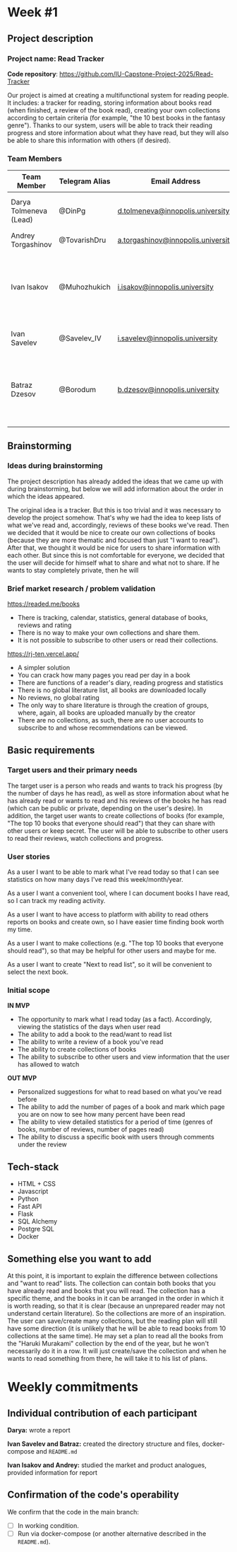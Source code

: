 # Week #1

## Project description

### Project name: Read Tracker

**Code repository**: https://github.com/IU-Capstone-Project-2025/Read-Tracker

Our project is aimed at creating a multifunctional system for reading people. 
It includes: a tracker for reading, 
storing information about books read (when finished, a review of the book read), 
creating your own collections according to certain criteria (for example, "the 10 best books in the fantasy genre"). 
Thanks to our system, users will be able to track their reading progress and store information about what they have read, but they will also be able to share this information with others (if desired).

### **Team Members**

| Team Member                             | Telegram Alias   | Email Address                      | Track                                       | Responsibilities                                                                                                      |
|-----------------------------------------|------------------|------------------------------------|---------------------------------------------|-----------------------------------------------------------------------------------------------------------------------|
| Darya Tolmeneva (Lead)                  | @DinPg           | d.tolmeneva@innopolis.university   | Fullstack                                   | Reports, tracker functionality and database design                                                                    | 
| Andrey Torgashinov                      | @TovarishDru     | a.torgashinov@innopolis.university | DevOps                                      | Docker, testing, CI/CD                                                                                                |
| Ivan Isakov                             | @Muhozhukich     | i.isakov@innopolis.university      | Backend                                     | Creating the functionality of collections and what you have read (the fact that you have read + a review of the book) |                           |
| Ivan Savelev                            | @Savelev_IV      | i.savelev@innopolis.university     | Frontend                                    | Creating the entire front-end of our service                                                                          |
| Batraz Dzesov                           | @Borodum         | b.dzesov@innopolis.university      | Backend                                     | Creating an opportunity to view information about other users, subscribe to users                                     |


## Brainstorming

### Ideas during brainstorming
The project description has already added the ideas that we came up with during brainstorming, but below we will add information about the order in which the ideas appeared.


The original idea is a tracker. But this is too trivial and it was necessary to develop the project somehow. 
That's why we had the idea to keep lists of what we've read and, accordingly, reviews of these books we've read. 
Then we decided that it would be nice to create our own collections of books (because they are more thematic and focused than just "I want to read"). 
After that, we thought it would be nice for users to share information with each other. 
But since this is not comfortable for everyone, we decided that the user will decide for himself what to share and what not to share. If he wants to stay completely private, then he will

### Brief market research / problem validation

https://readed.me/books
 - There is tracking, calendar, statistics, general database of books, reviews and rating
 - There is no way to make your own collections and share them.
 - It is not possible to subscribe to other users or read their collections.

   
https://rj-ten.vercel.app/
 - A simpler solution
 - You can crack how many pages you read per day in a book
 - There are functions of a reader's diary, reading progress and statistics
 - There is no global literature list, all books are downloaded locally
 - No reviews, no global rating
 - The only way to share literature is through the creation of groups, where, again, all books are uploaded manually by the creator
 - There are no collections, as such, there are no user accounts to subscribe to and whose recommendations can be viewed.


## Basic requirements

### Target users and their primary needs

The target user is a person who reads and wants to track his progress (by the number of days he has read), 
as well as store information about what he has already read or wants to read and his reviews of the books 
he has read (which can be public or private, depending on the user's desire). In addition, the target user
wants to create collections of books (for example, "The top 10 books that everyone should read") that they 
can share with other users or keep secret. The user will be able to subscribe to other users to read their reviews, watch collections and progress.

### User stories
As a user I want to be able to mark what I've read today so that I can see statistics on how many days I've read this week/month/year.

As a user I want a convenient tool, where I can document books I have read, so I can track my reading activity.

As a user I want to have access to platform with ability to read others reports on books and create own, so I have easier time finding book worth my time.

As a user I want to make collections (e.g. "The top 10 books that everyone should read"), so that may be helpful for other users and maybe for me.

As a user I want to create "Next to read list", so it will be convenient to select the next book.

### Initial scope

**IN MVP**
- The opportunity to mark what I read today (as a fact). Accordingly, viewing the statistics of the days when user read
- The ability to add a book to the read/want to read list
- The ability to write a review of a book you've read
- The ability to create collections of books
- The ability to subscribe to other users and view information that the user has allowed to watch
  
**OUT MVP**
- Personalized suggestions for what to read based on what you've read before
- The ability to add the number of pages of a book and mark which page you are on now to see how many percent have been read
- The ability to view detailed statistics for a period of time (genres of books, number of reviews, number of pages read)
- The ability to discuss a specific book with users through comments under the review
  
## Tech-stack

- HTML + CSS
- Javascript
- Python
- Fast API
- Flask
- SQL Alchemy
- Postgre SQL
- Docker

## Something else you want to add 
At this point, it is important to explain the difference between collections and "want to read" lists. The collection can contain both books that you have already read and books that you will read. The collection has a specific theme, and the books in it can be arranged in the order in which it is worth reading, so that it is clear (because an unprepared reader may not understand certain literature). So the collections are more of an inspiration. The user can save/create many collections, but the reading plan will still have some direction (it is unlikely that he will be able to read books from 10 collections at the same time). He may set a plan to read all the books from the "Haruki Murakami" collection by the end of the year, but he won't necessarily do it in a row. It will just create/save the collection and when he wants to read something from there, he will take it to his list of plans.

# Weekly commitments

## Individual contribution of each participant
**Darya:** wrote a report


**Ivan Savelev and Batraz:** сreated the directory structure and files, docker-compose and `README.md`


**Ivan Isakov and Andrey:** studied the market and product analogues, provided information for report

## Confirmation of the code's operability

We confirm that the code in the main branch:
- [ ] In working condition.
- [ ] Run via docker-compose (or another alternative described in the `README.md`).
